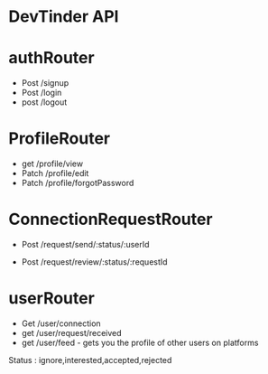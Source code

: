# DevTinder API

# authRouter

- Post /signup
- Post /login
- post /logout

# ProfileRouter

- get /profile/view
- Patch /profile/edit
- Patch /profile/forgotPassword

# ConnectionRequestRouter

<!-- ignored and interested -->

- Post /request/send/:status/:userId

<!-- Accepted and Rejected -->

- Post /request/review/:status/:requestId

# userRouter

- Get /user/connection
- get /user/request/received
- get /user/feed - gets you the profile of other users on platforms

Status : ignore,interested,accepted,rejected
